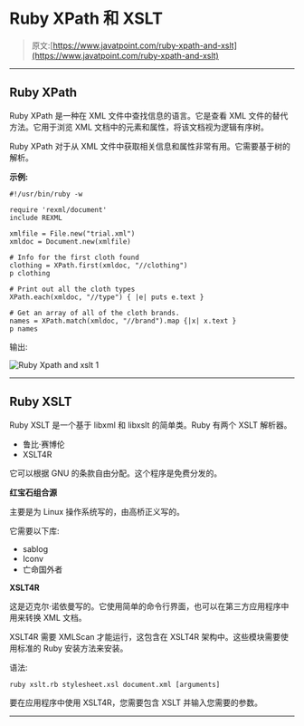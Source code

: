# Ruby XPath 和 XSLT

> 原文:[https://www.javatpoint.com/ruby-xpath-and-xslt](https://www.javatpoint.com/ruby-xpath-and-xslt)

* * *

## Ruby XPath

Ruby XPath 是一种在 XML 文件中查找信息的语言。它是查看 XML 文件的替代方法。它用于浏览 XML 文档中的元素和属性，将该文档视为逻辑有序树。

Ruby XPath 对于从 XML 文件中获取相关信息和属性非常有用。它需要基于树的解析。

**示例:**

```
#!/usr/bin/ruby -w 

require 'rexml/document' 
include REXML 

xmlfile = File.new("trial.xml") 
xmldoc = Document.new(xmlfile) 

# Info for the first cloth found 
clothing = XPath.first(xmldoc, "//clothing") 
p clothing 

# Print out all the cloth types 
XPath.each(xmldoc, "//type") { |e| puts e.text } 

# Get an array of all of the cloth brands. 
names = XPath.match(xmldoc, "//brand").map {|x| x.text } 
p names

```

输出:

![Ruby Xpath and xslt 1](../Images/aab70575572976b4bd9bce3480a06305.png)

* * *

## Ruby XSLT

Ruby XSLT 是一个基于 libxml 和 libxslt 的简单类。Ruby 有两个 XSLT 解析器。

*   鲁比·赛博伦
*   XSLT4R

它可以根据 GNU 的条款自由分配。这个程序是免费分发的。

**红宝石组合源**

主要是为 Linux 操作系统写的，由高桥正义写的。

它需要以下库:

*   sablog
*   Iconv
*   亡命国外者

**XSLT4R**

这是迈克尔·诺依曼写的。它使用简单的命令行界面，也可以在第三方应用程序中用来转换 XML 文档。

XSLT4R 需要 XMLScan 才能运行，这包含在 XSLT4R 架构中。这些模块需要使用标准的 Ruby 安装方法来安装。

语法:

```
ruby xslt.rb stylesheet.xsl document.xml [arguments]

```

要在应用程序中使用 XSLT4R，您需要包含 XSLT 并输入您需要的参数。

* * *